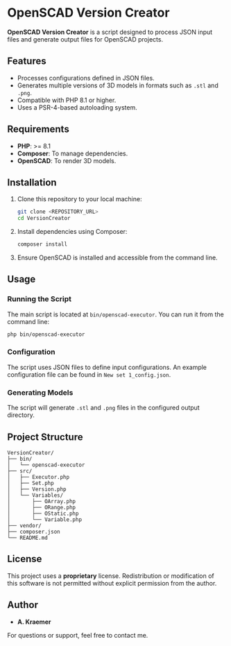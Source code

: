 # OpenSCAD Version Creator

**OpenSCAD Version Creator** is a script designed to process JSON input files and generate output files for OpenSCAD projects.

## Features

- Processes configurations defined in JSON files.
- Generates multiple versions of 3D models in formats such as `.stl` and `.png`.
- Compatible with PHP 8.1 or higher.
- Uses a PSR-4-based autoloading system.

## Requirements

- **PHP**: >= 8.1
- **Composer**: To manage dependencies.
- **OpenSCAD**: To render 3D models.

## Installation

1. Clone this repository to your local machine:

   ```bash
   git clone <REPOSITORY_URL>
   cd VersionCreator
   ```

2. Install dependencies using Composer:

   ```bash
   composer install
   ```

3. Ensure OpenSCAD is installed and accessible from the command line.

## Usage

### Running the Script

The main script is located at `bin/openscad-executor`. You can run it from the command line:

```bash
php bin/openscad-executor
```

### Configuration

The script uses JSON files to define input configurations. An example configuration file can be found in `New set 1_config.json`.

### Generating Models

The script will generate `.stl` and `.png` files in the configured output directory.

## Project Structure

```
VersionCreator/
├── bin/
│   └── openscad-executor
├── src/
│   ├── Executor.php
│   ├── Set.php
│   ├── Version.php
│   └── Variables/
│       ├── OArray.php
│       ├── ORange.php
│       ├── OStatic.php
│       └── Variable.php
├── vendor/
├── composer.json
└── README.md
```

## License

This project uses a **proprietary** license. Redistribution or modification of this software is not permitted without explicit permission from the author.

## Author

- **A. Kraemer**

For questions or support, feel free to contact me.